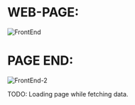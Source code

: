 # WEB-PAGE:

![FrontEnd](https://www.upload.ee/image/13989383/venueFetchPhotosDemoPic2.jpg)
# PAGE END:
![FrontEnd-2](https://www.upload.ee/image/13990064/venueFetchPhotosDemoPic3.jpg)

TODO: Loading page while fetching data.
